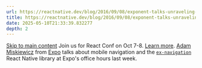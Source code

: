 ```yaml
---
url: https://reactnative.dev/blog/2016/09/08/exponent-talks-unraveling-navigation
title: https://reactnative.dev/blog/2016/09/08/exponent-talks-unraveling-navigation
date: 2025-05-10T21:33:39.832277
depth: 2
---
```


[Skip to main content](https://reactnative.dev/blog/2016/09/08/exponent-talks-unraveling-navigation#__docusaurus_skipToContent_fallback)
Join us for React Conf on Oct 7-8. [Learn more](https://conf.react.dev).
[Adam Miskiewicz](https://twitter.com/skevy) from [Expo](https://expo.io/) talks about mobile navigation and the [`ex-navigation`](https://github.com/exponent/ex-navigation) React Native library at Expo's office hours last week.

